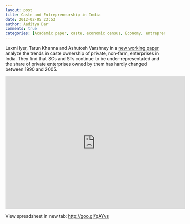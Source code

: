 ```yaml
---
layout: post
title: Caste and Entrepreneurship in India		
date: 2012-02-05 23:53
author: Aaditya Dar
comments: true
categories: [Academic paper, caste, economic census, Economy, entrepreneurship]
---
```

Laxmi Iyer, Tarun Khanna and Ashutosh Varshney in a <a href="http://www.hbs.edu/research/pdf/12-028.pdf">new working paper</a> analyze the trends in caste ownership of private, non-farm, enterprises in India. They find that SCs and STs continue to be under-representated and the share of private enterprises owned by them has hardly changed between 1990 and 2005.

<iframe src="https://docs.google.com/spreadsheet/pub?hl=en_US&amp;hl=en_US&amp;key=0Atw08mnxUvF9dEwxOEZxX0djbmhlNGtRNFF2MHE0c3c&amp;output=html&amp;widget=true" frameborder="0" width="570" height="420"></iframe>

View spreadsheet in new tab: <a href="http://goo.gl/qAYvs">http://goo.gl/qAYvs</a>
